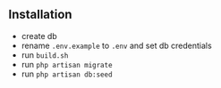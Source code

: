 ## Installation
- create db
- rename ```.env.example``` to ```.env``` and set db credentials 
- run ```build.sh```
- run ```php artisan migrate```
- run ```php artisan db:seed```
